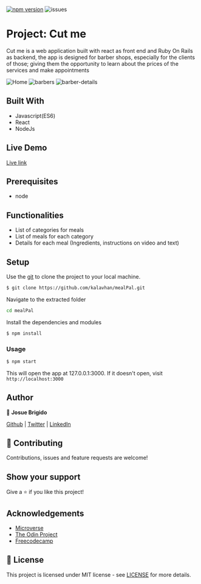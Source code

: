 [![npm version](https://badge.fury.io/js/npm.svg)](https://badge.fury.io/js/npm)
![issues](https://img.shields.io/github/issues/kalavhan/restaurant-page)

# Project: Cut me

Cut me is a web application built with react as front end and Ruby On Rails as backend, the app is designed for barber shops, especially for the clients of those; giving them the opportunity to learn about the prices of the services and make appointments

![Home](https://user-images.githubusercontent.com/47485749/88884067-03d88100-d1f3-11ea-93cf-94c5904562d1.png)
![barbers](https://user-images.githubusercontent.com/47485749/88884098-12bf3380-d1f3-11ea-92a0-d4dc3fdd3924.png)
![barber-details](https://user-images.githubusercontent.com/47485749/88884128-1eaaf580-d1f3-11ea-9f8d-59f830a8bf9f.png)

## Built With
- Javascript(ES6)
- React
- NodeJs

## Live Demo
[Live link](https://mealpal-kalavhan.herokuapp.com/)

## Prerequisites
- node

## Functionalities 
- List of categories for meals
- List of meals for each category
- Details for each meal (Ingredients, instructions on video and text)

## Setup

Use the [git](https://git-scm.com/downloads) to clone the project to your local machine.
```sh
$ git clone https://github.com/kalavhan/mealPal.git
```

Navigate to the extracted folder
```sh 
cd mealPal
```

Install the dependencies and modules
```sh
$ npm install
```

### Usage
```sh
$ npm start
```
This will open the app at 127.0.0.1:3000. If it doesn't open, visit ```http://localhost:3000```

## Author

👤 **Josue Brigido**

[Github](https://github.com/kalavhan) | [Twitter](https://twitter.com/kalavhan) | [LinkedIn](https://linkedin.com/in/kalavhan)



## 🤝 Contributing

Contributions, issues and feature requests are welcome!

## Show your support

Give a ⭐️ if you like this project!

## Acknowledgements
- [Microverse](https://www.microverse.org/)
- [The Odin Project](https://www.theodinproject.com/)
- [Freecodecamp](http://freecodecamp.org/)

## 📝 License

This project is licensed under MIT license - see [LICENSE](/LICENSE) for more details.


